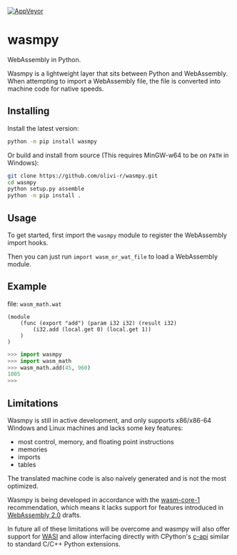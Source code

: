 [![AppVeyor](https://img.shields.io/appveyor/build/olivi-r/wasmpy)](https://ci.appveyor.com/project/olivi-r/wasmpy)

# wasmpy
WebAssembly in Python.

Wasmpy is a lightweight layer that sits between Python and WebAssembly. When attempting to import a WebAssembly file, the file is converted into machine code for native speeds.

## Installing
Install the latest version:

```sh
python -m pip install wasmpy
```

Or build and install from source (This requires MinGW-w64 to be on `PATH` in Windows):

```sh
git clone https://github.com/olivi-r/wasmpy.git
cd wasmpy
python setup.py assemble
python -m pip install .
```

## Usage
To get started, first import the `wasmpy` module to register the WebAssembly import hooks.

Then you can just run `import wasm_or_wat_file` to load a WebAssembly module.

## Example
file: `wasm_math.wat`
```webassembly
(module
    (func (export "add") (param i32 i32) (result i32)
        (i32.add (local.get 0) (local.get 1))
    )
)
```

```python
>>> import wasmpy
>>> import wasm_math
>>> wasm_math.add(45, 960)
1005
>>>
```

## Limitations
Wasmpy is still in active development, and only supports x86/x86-64 Windows and Linux machines and lacks some key features:
- most control, memory, and floating point instructions
- memories
- imports
- tables

The translated machine code is also naively generated and is not the most optimized.

Wasmpy is being developed in accordance with the [wasm-core-1](https://w3.org/TR/wasm-core-1) recommendation, which means it lacks support for features introduced in [WebAssembly 2.0](https://webassembly.github.io/spec/core) drafts.

In future all of these limitations will be overcome and wasmpy will also offer support for [WASI](https://wasi.dev) and allow interfacing directly with CPython's [c-api](https://docs.python.org/3/c-api) similar to standard C/C++ Python extensions.
